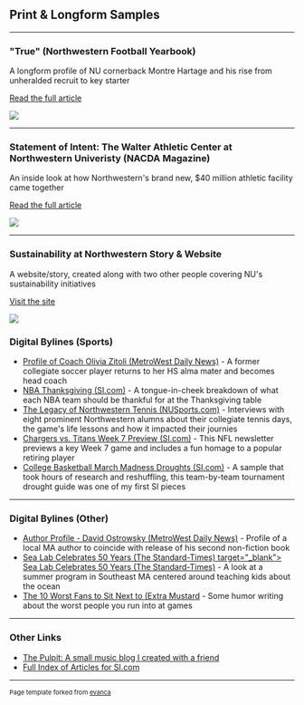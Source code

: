 ## Print & Longform Samples

---

### "True" (Northwestern Football Yearbook)
A longform profile of NU cornerback Montre Hartage and his rise from unheralded recruit to key starter

<p>
  <a href="/pdf/May01.pdf" target="_blank"> Read the full article </a>
  </p>

<img src="images/fullsizeoutput_7cf.jpeg"/>

---

### Statement of Intent: The Walter Athletic Center at Northwestern Univeristy (NACDA Magazine)
An inside look at how Northwestern's brand new, $40 million athletic facility came together 
<p>
  <a href="/pdf/WACsample.pdf" target="_blank"> Read the full article </a>
  </p>

<img src="images/fullsizeoutput_7ce.jpeg"/>

---

### Sustainability at Northwestern Story & Website
A website/story, created along with two other people covering NU's sustainability initiatives
<p>
<a href="https://www.medillnews847.com/jour320/fall18/final/nutrash/index.html?fbclid=IwAR2vGl_eM6Usv3rIf30LUy13Rb6ILrs5cMPutuburBBpbQ2hqK0-DMOC-5Y" target="_blank"> Visit the site </a>
  </p>

<img src="images/medill-news-screenshot.png"/>



### Digital Bylines (Sports)

<ul>
  <li>
<a href="https://www.metrowestdailynews.com/story/sports/high-school/2020/09/21/familiar-face-millis-high-alum-olivia-zitoli-takes-over-as-head-girls-soccer-coach/42902257/" target="_blank"> Profile of Coach Olivia Zitoli (MetroWest Daily News)</a> 
   - A former collegiate soccer player returns to her HS alma mater and becomes head coach
  </li>
  <li>
<a href="https://www.si.com/nba/2019/11/28/thanksgiving-for-each-team" target="_blank"> NBA Thanksgiving (SI.com)</a>
    - A tongue-in-cheek breakdown of what each NBA team should be thankful for at the Thanksgiving table
  </li>
  <li>
<a href="https://nusports.com/news/2018/8/27/womens-tennis-legacy-of-leadership-the-alumni-network-of-northwestern-tennis.aspx" target="_blank"> The Legacy of Northwestern Tennis (NUSports.com)</a>
    - Interviews with eight prominent Northwestern alumns about their collegiate tennis days, the game's life lessons and how it impacted their journies
  </li>
  <li>
<a href="https://www.si.com/nfl/2019/10/17/titans-marcus-mariota-mike-vrabel-chargers-philip-rivers-brock-osweiler" target="_blank"> Chargers vs. Titans Week 7 Preview (SI.com)</a>
    - This NFL newsletter previews a key Week 7 game and includes a fun homage to a popular retiring player
  </li>
  <li>
<a href= "https://www.si.com/college/2019/10/16/march-madness-ncaa-tournament-droughts" target="_blank"> College Basketball March Madness Droughts (SI.com)</a>
    - A sample that took hours of research and reshuffling, this team-by-team tournament drought guide was one of my first SI pieces
  </li>
</ul>

---
### Digital Bylines (Other)

<ul>
  <li>
<a href="https://www.metrowestdailynews.com/story/entertainment/books/2020/11/30/natick-author-david-ostrowsky-looks-back-pro-sports-1993-his-second-book/6465740002/" target="_blank"> Author Profile - David Ostrowsky (MetroWest Daily News)</a> 
   - Profile of a local MA author to coincide with release of his second non-fiction book
  </li>
  <li>
<a href="https://www.southcoasttoday.com/photogallery/nb/20180823/news/817009997/PH/1" target"_blank"> Sea Lab Celebrates 50 Years (The Standard-Times) target="_blank"> Sea Lab Celebrates 50 Years (The Standard-Times)</a>
    - A look at a summer program in Southeast MA centered around teaching kids about the ocean
  </li>
  <li>
<a href="https://www.si.com/extra-mustard/2019/11/22/ten-worst-fans-to-sit-next-to-at-a-game" target="_blank"> The 10 Worst Fans to Sit Next to (Extra Mustard</a>
    - Some humor writing about the worst people you run into at games
  </li>
</ul>
 
 ---
 ### Other Links 

<ul>
  <li>
<a href="https://thepulpit.github.io/" target="_blank"> The Pulpit: A small music blog I created with a friend </a>
  </li>
  <li>
    <a href="https://www.si.com/author/jake-may" target="_blank"> Full Index of Articles for SI.com </a>
  </li>
  </ul>

---
<p style="font-size:11px">Page template forked from <a href="https://github.com/evanca/quick-portfolio">evanca</a></p>
<!-- Remove above link if you don't want to attibute -->
